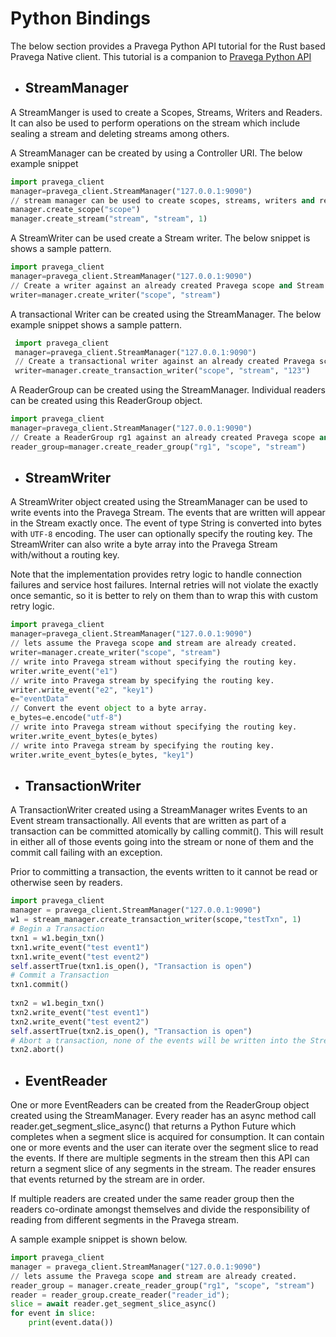 # Python Bindings

The below section provides a Pravega Python API tutorial for the Rust based Pravega Native client. This tutorial is a 
companion to [Pravega Python API](../python/pravega_client.html)

* ## StreamManager

A StreamManger is used to create a Scopes, Streams, Writers and Readers. It can also be used to perform
operations on the stream which include sealing a stream and deleting streams among others.

A StreamManager can be created by using a Controller URI. The below example snippet 

 ```python
import pravega_client
manager=pravega_client.StreamManager("127.0.0.1:9090")
// stream manager can be used to create scopes, streams, writers and readers against Pravega.
manager.create_scope("scope")
manager.create_stream("stream", "stream", 1)
 ```

A StreamWriter can be used create a Stream writer. The below snippet is shows a sample pattern.

```python
import pravega_client
manager=pravega_client.StreamManager("127.0.0.1:9090")
// Create a writer against an already created Pravega scope and Stream.
writer=manager.create_writer("scope", "stream")
```
A transactional Writer can be created using the StreamManager. The below example snippet shows a sample pattern.

```python
 import pravega_client
 manager=pravega_client.StreamManager("127.0.0.1:9090")
 // Create a transactional writer against an already created Pravega scope and Stream.
 writer=manager.create_transaction_writer("scope", "stream", "123")
 ```

A ReaderGroup can be created using the StreamManager. Individual readers can be created using this ReaderGroup object.

```python
import pravega_client
manager=pravega_client.StreamManager("127.0.0.1:9090")
// Create a ReaderGroup rg1 against an already created Pravega scope and Stream.
reader_group=manager.create_reader_group("rg1", "scope", "stream")
``` 

* ## StreamWriter

A StreamWriter object created using the StreamManager can be used to write events into the Pravega Stream. The events 
that are written will appear in the Stream exactly once. The event of type String is converted into bytes with `UTF-8` encoding.
The user can optionally specify the routing key. The StreamWriter can also write a byte array into the Pravega Stream 
with/without a routing key.

Note that the implementation provides retry logic to handle connection failures and service host failures. Internal 
retries will not violate the exactly once semantic, so it is better to rely on them than to wrap this with custom retry logic.

```python
import pravega_client
manager=pravega_client.StreamManager("127.0.0.1:9090")
// lets assume the Pravega scope and stream are already created.
writer=manager.create_writer("scope", "stream")
// write into Pravega stream without specifying the routing key.
writer.write_event("e1")
// write into Pravega stream by specifying the routing key.
writer.write_event("e2", "key1") 
e="eventData"                                                   
// Convert the event object to a byte array.
e_bytes=e.encode("utf-8")                                       
// write into Pravega stream without specifying the routing key.    
writer.write_event_bytes(e_bytes)                                    
// write into Pravega stream by specifying the routing key.       
writer.write_event_bytes(e_bytes, "key1")    
```

* ## TransactionWriter
A TransactionWriter created using a StreamManager  writes Events to an Event stream transactionally. All events that are 
written as part of a transaction can be committed atomically by calling commit(). This will result in either all of those 
events going into the stream or none of them and the commit call failing with an exception.

Prior to committing a transaction, the events written to it cannot be read or otherwise seen by readers.

```python  
import pravega_client                                         
manager = pravega_client.StreamManager("127.0.0.1:9090")        
w1 = stream_manager.create_transaction_writer(scope,"testTxn", 1)
# Begin a Transaction
txn1 = w1.begin_txn()
txn1.write_event("test event1")
txn1.write_event("test event2")
self.assertTrue(txn1.is_open(), "Transaction is open")
# Commit a Transaction
txn1.commit()
                      
txn2 = w1.begin_txn()
txn2.write_event("test event1")
txn2.write_event("test event2")
self.assertTrue(txn2.is_open(), "Transaction is open")
# Abort a transaction, none of the events will be written into the Stream.
txn2.abort()
```

* ## EventReader

One or more EventReaders can be created from the ReaderGroup object created using the StreamManager. Every reader has 
an async method call reader.get_segment_slice_async() that returns a Python Future which completes when a segment slice 
is acquired for consumption.  It can contain one or more events and the user can iterate over the segment slice to read 
the events. If there are multiple segments in the stream then this API can return a segment slice of any segments in the
stream. The reader ensures that events returned by the stream are in order.

If multiple readers are created under the same reader group then the readers co-ordinate amongst themselves and divide 
the responsibility of reading from different segments in the Pravega stream.

A sample example snippet is shown below.

```python
import pravega_client
manager = pravega_client.StreamManager("127.0.0.1:9090")
// lets assume the Pravega scope and stream are already created.
reader_group = manager.create_reader_group("rg1", "scope", "stream")
reader = reader_group.create_reader("reader_id");
slice = await reader.get_segment_slice_async()
for event in slice:
    print(event.data())
```
